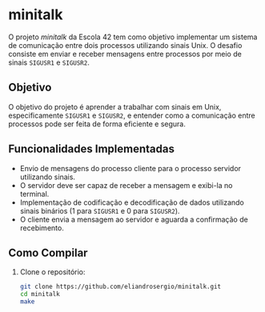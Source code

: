 # minitalk

O projeto *minitalk* da Escola 42 tem como objetivo implementar um sistema de comunicação entre dois processos utilizando sinais Unix. O desafio consiste em enviar e receber mensagens entre processos por meio de sinais `SIGUSR1` e `SIGUSR2`.

## Objetivo

O objetivo do projeto é aprender a trabalhar com sinais em Unix, especificamente `SIGUSR1` e `SIGUSR2`, e entender como a comunicação entre processos pode ser feita de forma eficiente e segura.

## Funcionalidades Implementadas

- Envio de mensagens do processo cliente para o processo servidor utilizando sinais.
- O servidor deve ser capaz de receber a mensagem e exibi-la no terminal.
- Implementação de codificação e decodificação de dados utilizando sinais binários (1 para `SIGUSR1` e 0 para `SIGUSR2`).
- O cliente envia a mensagem ao servidor e aguarda a confirmação de recebimento.

## Como Compilar

1. Clone o repositório:
   ```bash
   git clone https://github.com/eliandrosergio/minitalk.git
   cd minitalk
   make
